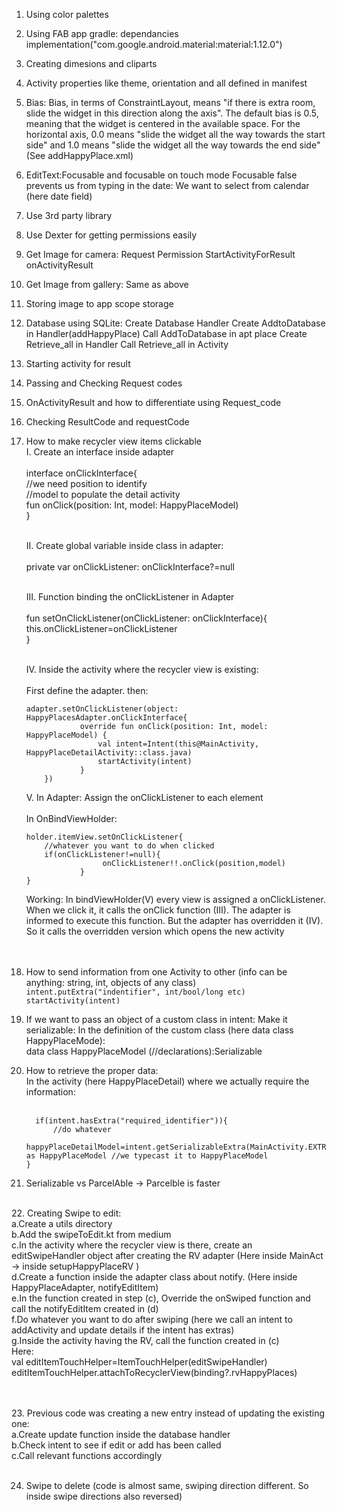 1. Using color palettes

2. Using FAB
	app gradle:
	dependancies
	implementation("com.google.android.material:material:1.12.0")

3. Creating dimesions and cliparts

4. Activity properties like theme, orientation and all defined in manifest

5. Bias: Bias, in terms of ConstraintLayout, means "if there is extra room, slide the widget in this direction along the axis". The default bias is 0.5, meaning that the widget is centered in the available space. For the horizontal axis, 0.0 means "slide the widget all the way towards the start side" and 1.0 means "slide the widget all the way towards the end side" (See addHappyPlace.xml)

6. EditText:Focusable and focusable on touch mode
Focusable false prevents us from typing in the date: We want to select from calendar (here date field)

7. Use 3rd party library

8. Use Dexter for getting permissions easily

9. Get Image for camera:
	Request Permission
	StartActivityForResult
	onActivityResult

10. Get Image from gallery:
	Same as above

11. Storing image to app scope storage

12. Database using SQLite:
	Create Database Handler
	Create AddtoDatabase in Handler(addHappyPlace)
	Call AddToDatabase in apt place
	Create Retrieve_all in Handler
	Call Retrieve_all in Activity

13. Starting activity for result

14. Passing and Checking Request codes

15. OnActivityResult and how to differentiate using Request_code

16. Checking ResultCode and requestCode

17. How to make recycler view items clickable</br>
	I. Create an interface inside adapter</br></br>
		interface onClickInterface{</br>
			//we need position to identify</br>
       			 //model to populate the detail activity</br>
        		fun onClick(position: Int, model: HappyPlaceModel)</br>
    		}</br></br>
	
	II. Create global variable inside class in adapter:</br></br>
		private var onClickListener: onClickInterface?=null</br></br>


	III. Function binding the onClickListener in Adapter</br></br>
		fun setOnClickListener(onClickListener: onClickInterface){</br>
       			 this.onClickListener=onClickListener</br>
    		}</br></br>

	IV. Inside the activity where the recycler view is existing:</br></br>
		First define the adapter. then:</br>
		
		adapter.setOnClickListener(object: HappyPlacesAdapter.onClickInterface{
            		override fun onClick(position: Int, model: HappyPlaceModel) {
                		val intent=Intent(this@MainActivity, HappyPlaceDetailActivity::class.java)
                		startActivity(intent)
            		}
        	})


	V. In Adapter: Assign the onClickListener to each element</br></br>
		In OnBindViewHolder:</br>

		holder.itemView.setOnClickListener{
			//whatever you want to do when clicked
			if(onClickListener!=null){
               			 onClickListener!!.onClick(position,model)
            		}
		}


	Working: In bindViewHolder(V) every view is assigned a onClickListener. When we click it, it calls the onClick function (III). The adapter is 	informed to execute this function. But the adapter has overridden it (IV). So it calls the overridden version which opens the new activity</br></br></br>




18. How to send information from one Activity to other (info can be anything: string, int, objects of any class)
	      ```intent.putExtra("indentifier", int/bool/long etc)``` </br>
      	```startActivity(intent)```


19. If we want to pass an object of a custom class in intent:
	Make it serializable:
		In the definition of the custom class (here data class HappyPlaceMode):</br>
			data class HappyPlaceModel (//declarations):Serializable



20. How to retrieve the proper data:</br>
	In the activity (here HappyPlaceDetail) where we actually require the information:</br></br>
	
	      if(intent.hasExtra("required_identifier")){
		      //do whatever
		      happyPlaceDetailModel=intent.getSerializableExtra(MainActivity.EXTRA_PLACE_DETAILS) as HappyPlaceModel //we typecast it to HappyPlaceModel
	    }



21. Serializable vs ParcelAble -> Parcelble is faster

</br>
22. Creating Swipe to edit:</br>
	a.Create a utils directory	</br>
	b.Add the swipeToEdit.kt from medium</br>
	c.In the activity where the recycler view is there, create an editSwipeHandler object after creating the RV adapter (Here inside MainAct -> inside setupHappyPlaceRV )</br>
	d.Create a function inside the adapter class about notify. (Here inside HappyPlaceAdapter, notifyEditItem)</br>
	e.In the function created in step (c), Override the onSwiped function and call the notifyEditItem created in (d)</br>
	f.Do whatever you want to do after swiping (here we call an intent to addActivity and update details if the intent has extras)</br>
	g.Inside the activity having the RV, call the function created in (c)</br>
		Here:</br> 
    val editItemTouchHelper=ItemTouchHelper(editSwipeHandler)</br>
    editItemTouchHelper.attachToRecyclerView(binding?.rvHappyPlaces)</br>

</br></br>
23. Previous code was creating a new entry instead of updating the existing one: </br>
	a.Create update function inside the database handler</br>
	b.Check intent to see if edit or add has been called</br>
	c.Call relevant functions accordingly</br></br>

24. Swipe to delete (code is almost same, swiping direction different. So inside swipe directions also reversed)
	</br></br>

